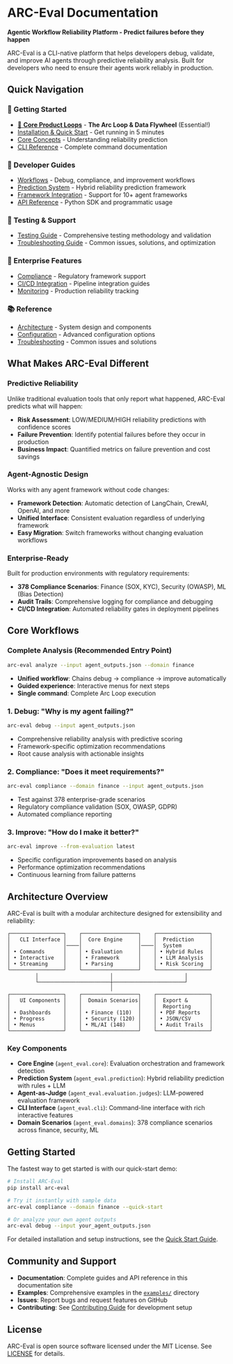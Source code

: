 # ARC-Eval Documentation

**Agentic Workflow Reliability Platform - Predict failures before they happen**

ARC-Eval is a CLI-native platform that helps developers debug, validate, and improve AI agents through predictive reliability analysis. Built for developers who need to ensure their agents work reliably in production.

## Quick Navigation

### 🚀 Getting Started
- [🔄 **Core Product Loops**](core-loops.md) - **The Arc Loop & Data Flywheel** (Essential!)
- [Installation & Quick Start](quickstart.md) - Get running in 5 minutes
- [Core Concepts](concepts.md) - Understanding reliability prediction
- [CLI Reference](cli-reference.md) - Complete command documentation

### 🔧 Developer Guides
- [Workflows](workflows/) - Debug, compliance, and improvement workflows
- [Prediction System](prediction/) - Hybrid reliability prediction framework
- [Framework Integration](frameworks/) - Support for 10+ agent frameworks
- [API Reference](api/) - Python SDK and programmatic usage

### 🧪 Testing & Support
- [Testing Guide](testing/) - Comprehensive testing methodology and validation
- [Troubleshooting Guide](troubleshooting.md) - Common issues, solutions, and optimization

### 🏢 Enterprise Features
- [Compliance](enterprise/compliance.md) - Regulatory framework support
- [CI/CD Integration](enterprise/integration.md) - Pipeline integration guides
- [Monitoring](enterprise/monitoring.md) - Production reliability tracking

### 📚 Reference
- [Architecture](reference/architecture.md) - System design and components
- [Configuration](reference/configuration.md) - Advanced configuration options
- [Troubleshooting](reference/troubleshooting.md) - Common issues and solutions

## What Makes ARC-Eval Different

### Predictive Reliability
Unlike traditional evaluation tools that only report what happened, ARC-Eval predicts what will happen:
- **Risk Assessment**: LOW/MEDIUM/HIGH reliability predictions with confidence scores
- **Failure Prevention**: Identify potential failures before they occur in production
- **Business Impact**: Quantified metrics on failure prevention and cost savings

### Agent-Agnostic Design
Works with any agent framework without code changes:
- **Framework Detection**: Automatic detection of LangChain, CrewAI, OpenAI, and more
- **Unified Interface**: Consistent evaluation regardless of underlying framework
- **Easy Migration**: Switch frameworks without changing evaluation workflows

### Enterprise-Ready
Built for production environments with regulatory requirements:
- **378 Compliance Scenarios**: Finance (SOX, KYC), Security (OWASP), ML (Bias Detection)
- **Audit Trails**: Comprehensive logging for compliance and debugging
- **CI/CD Integration**: Automated reliability gates in deployment pipelines

## Core Workflows

### Complete Analysis (Recommended Entry Point)
```bash
arc-eval analyze --input agent_outputs.json --domain finance
```
- **Unified workflow**: Chains debug → compliance → improve automatically
- **Guided experience**: Interactive menus for next steps
- **Single command**: Complete Arc Loop execution

### 1. Debug: "Why is my agent failing?"
```bash
arc-eval debug --input agent_outputs.json
```
- Comprehensive reliability analysis with predictive scoring
- Framework-specific optimization recommendations
- Root cause analysis with actionable insights

### 2. Compliance: "Does it meet requirements?"
```bash
arc-eval compliance --domain finance --input agent_outputs.json
```
- Test against 378 enterprise-grade scenarios
- Regulatory compliance validation (SOX, OWASP, GDPR)
- Automated compliance reporting

### 3. Improve: "How do I make it better?"
```bash
arc-eval improve --from-evaluation latest
```
- Specific configuration improvements based on analysis
- Performance optimization recommendations
- Continuous learning from failure patterns

## Architecture Overview

ARC-Eval is built with a modular architecture designed for extensibility and reliability:

```
┌─────────────────┐    ┌──────────────────┐    ┌─────────────────┐
│   CLI Interface │    │  Core Engine     │    │  Prediction     │
│                 │────│                  │────│  System         │
│ • Commands      │    │ • Evaluation     │    │ • Hybrid Rules  │
│ • Interactive   │    │ • Framework      │    │ • LLM Analysis  │
│ • Streaming     │    │ • Parsing        │    │ • Risk Scoring  │
└─────────────────┘    └──────────────────┘    └─────────────────┘
         │                       │                       │
         └───────────────────────┼───────────────────────┘
                                 │
┌─────────────────┐    ┌──────────────────┐    ┌─────────────────┐
│   UI Components │    │  Domain Scenarios│    │  Export &       │
│                 │    │                  │    │  Reporting      │
│ • Dashboards    │    │ • Finance (110)  │    │ • PDF Reports   │
│ • Progress      │    │ • Security (120) │    │ • JSON/CSV      │
│ • Menus         │    │ • ML/AI (148)    │    │ • Audit Trails  │
└─────────────────┘    └──────────────────┘    └─────────────────┘
```

### Key Components

- **Core Engine** (`agent_eval.core`): Evaluation orchestration and framework detection
- **Prediction System** (`agent_eval.prediction`): Hybrid reliability prediction with rules + LLM
- **Agent-as-Judge** (`agent_eval.evaluation.judges`): LLM-powered evaluation framework
- **CLI Interface** (`agent_eval.cli`): Command-line interface with rich interactive features
- **Domain Scenarios** (`agent_eval.domains`): 378 compliance scenarios across finance, security, ML

## Getting Started

The fastest way to get started is with our quick-start demo:

```bash
# Install ARC-Eval
pip install arc-eval

# Try it instantly with sample data
arc-eval compliance --domain finance --quick-start

# Or analyze your own agent outputs
arc-eval debug --input your_agent_outputs.json
```

For detailed installation and setup instructions, see the [Quick Start Guide](quickstart.md).

## Community and Support

- **Documentation**: Complete guides and API reference in this documentation site
- **Examples**: Comprehensive examples in the [`examples/`](../examples/) directory
- **Issues**: Report bugs and request features on GitHub
- **Contributing**: See [Contributing Guide](../CONTRIBUTING.md) for development setup

## License

ARC-Eval is open source software licensed under the MIT License. See [LICENSE](../LICENSE) for details.
